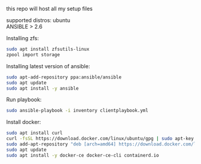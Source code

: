 this repo will host all my setup files

supported distros: ubuntu  
ANSIBLE > 2.6

Installing zfs:
```bash
sudo apt install zfsutils-linux
zpool import storage
```

Installing latest version of ansible:
```bash
sudo apt-add-repository ppa:ansible/ansible
sudo apt update
sudo apt install -y ansible
```

Run playbook:
```bash
sudo ansible-playbook -i inventory clientplaybook.yml
```

Install docker:
```bash
sudo apt install curl
curl -fsSL https://download.docker.com/linux/ubuntu/gpg | sudo apt-key add -
sudo add-apt-repository "deb [arch=amd64] https://download.docker.com/linux/ubuntu $(lsb_release -cs) stable"
sudo apt update
sudo apt install -y docker-ce docker-ce-cli containerd.io
```

